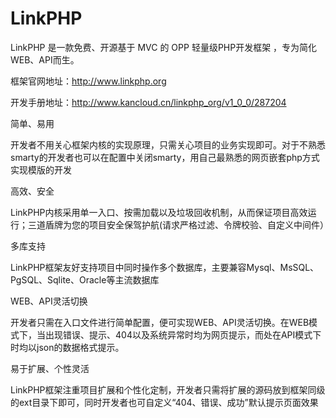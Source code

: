 # LinkPHP
LinkPHP 是一款免费、开源基于 MVC 的 OPP 轻量级PHP开发框架 ，专为简化WEB、API而生。


框架官网地址：http://www.linkphp.org

开发手册地址：http://www.kancloud.cn/linkphp_org/v1_0_0/287204



简单、易用

开发者不用关心框架内核的实现原理，只需关心项目的业务实现即可。对于不熟悉smarty的开发者也可以在配置中关闭smarty，用自己最熟悉的网页嵌套php方式实现模版的开发



高效、安全

LinkPHP内核采用单一入口、按需加载以及垃圾回收机制，从而保证项目高效运行；三道盾牌为您的项目安全保驾护航(请求严格过滤、令牌校验、自定义中间件）



多库支持

LinkPHP框架友好支持项目中同时操作多个数据库，主要兼容Mysql、MsSQL、PgSQL、Sqlite、Oracle等主流数据库



WEB、API灵活切换

开发者只需在入口文件进行简单配置，便可实现WEB、API灵活切换。在WEB模式下，当出现错误、提示、404以及系统异常时均为网页提示，而处在API模式下时均以json的数据格式提示。



易于扩展、个性灵活

LinkPHP框架注重项目扩展和个性化定制，开发者只需将扩展的源码放到框架同级的ext目录下即可，同时开发者也可自定义“404、错误、成功”默认提示页面效果
